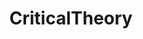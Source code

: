 ---
title: CriticalTheory
crosslinks:
- makhaevism
- Anarchism
- ByTheBookofThySelf
- contpoltheor
- sorceryofthespectacle
- philosophy
- FULLCOMMUNISM
- Political_Revolution
- criticalthinking
- AskLiteraryStudies
- WhiteRights
- HistoryofIdeas
- PhilosophyofScience
- The_Donald
- media_criticism
- LateStageCapitalism
- AskHistorians
- askphilosophy
---
